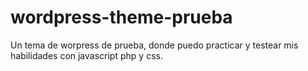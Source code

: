 # wordpress-theme-prueba
 Un tema de worpress de prueba, donde puedo practicar y testear mis habilidades con javascript php y css.
